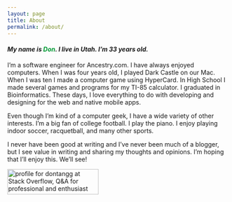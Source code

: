 ```yaml
---
layout: page
title: About
permalink: /about/
---
```


#### **_My name is <span style='color:#093'>Don</span>. I live in Utah. I’m 33 years old._**

I’m a software engineer for Ancestry.com. I have always enjoyed computers. When I was four years old, I played Dark Castle on our Mac. When I was ten I made a computer game using HyperCard. In High School I made several games and programs for my TI-85 calculator. I graduated in Bioinformatics. These days, I love everything to do with developing and designing for the web and native mobile apps.

Even though I’m kind of a computer geek, I have a wide variety of other interests. I’m a big fan of college football. I play the piano. I enjoy playing indoor soccer, racquetball, and many other sports.

I never have been good at writing and I’ve never been much of a blogger, but I see value in writing and sharing my thoughts and opinions. I’m hoping that I’ll enjoy this.  We’ll see!

<a href="http://stackoverflow.com/users/543743/dontangg">
<img src="http://stackoverflow.com/users/flair/543743.png" width="208" height="58" alt="profile for dontangg at Stack Overflow, Q&amp;A for professional and enthusiast programmers" title="profile for dontangg at Stack Overflow, Q&amp;A for professional and enthusiast programmers">
</a>

